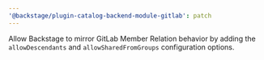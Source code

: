 ```yaml
---
'@backstage/plugin-catalog-backend-module-gitlab': patch
---
```


Allow Backstage to mirror GitLab Member Relation behavior by adding the `allowDescendants` and `allowSharedFromGroups` configuration options.
